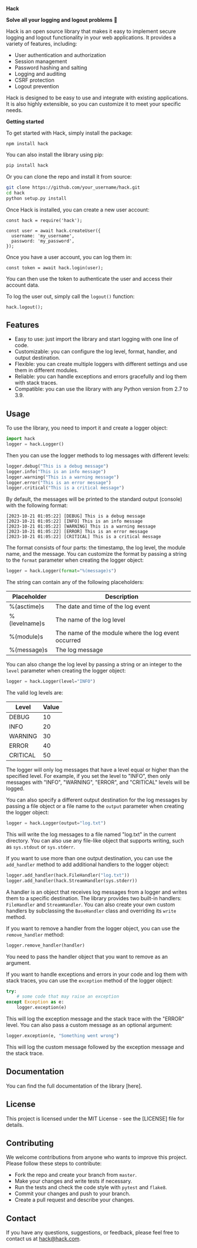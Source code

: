 **Hack**

**Solve all your logging and logout problems** 🔐

Hack is an open source library that makes it easy to implement secure logging and logout functionality in your web applications. It provides a variety of features, including:

* User authentication and authorization
* Session management
* Password hashing and salting
* Logging and auditing
* CSRF protection
* Logout prevention

Hack is designed to be easy to use and integrate with existing applications. It is also highly extensible, so you can customize it to meet your specific needs.

**Getting started**

To get started with Hack, simply install the package:

```
npm install hack
```
You can also install the library using pip:

```bash
pip install hack
```

Or you can clone the repo and install it from source:

```bash
git clone https://github.com/your_username/hack.git
cd hack
python setup.py install
```

Once Hack is installed, you can create a new user account:

```
const hack = require('hack');

const user = await hack.createUser({
  username: 'my_username',
  password: 'my_password',
});
```

Once you have a user account, you can log them in:

```
const token = await hack.login(user);
```

You can then use the token to authenticate the user and access their account data.

To log the user out, simply call the `logout()` function:

```
hack.logout();
```
## Features
- Easy to use: just import the library and start logging with one line of code.
- Customizable: you can configure the log level, format, handler, and output destination.
- Flexible: you can create multiple loggers with different settings and use them in different modules.
- Reliable: you can handle exceptions and errors gracefully and log them with stack traces.
- Compatible: you can use the library with any Python version from 2.7 to 3.9.

## Usage
To use the library, you need to import it and create a logger object:

```python
import hack
logger = hack.Logger()
```

Then you can use the logger methods to log messages with different levels:

```python
logger.debug("This is a debug message")
logger.info("This is an info message")
logger.warning("This is a warning message")
logger.error("This is an error message")
logger.critical("This is a critical message")
```

By default, the messages will be printed to the standard output (console) with the following format:

```
[2023-10-21 01:05:22] [DEBUG] This is a debug message
[2023-10-21 01:05:22] [INFO] This is an info message
[2023-10-21 01:05:22] [WARNING] This is a warning message
[2023-10-21 01:05:22] [ERROR] This is an error message
[2023-10-21 01:05:22] [CRITICAL] This is a critical message
```

The format consists of four parts: the timestamp, the log level, the module name, and the message. You can customize the format by passing a string to the `format` parameter when creating the logger object:

```python
logger = hack.Logger(format="%(message)s")
```

The string can contain any of the following placeholders:

| Placeholder | Description |
| ----------- | ----------- |
| %(asctime)s | The date and time of the log event |
| %(levelname)s | The name of the log level |
| %(module)s | The name of the module where the log event occurred |
| %(message)s | The log message |

You can also change the log level by passing a string or an integer to the `level` parameter when creating the logger object:

```python
logger = hack.Logger(level="INFO")
```

The valid log levels are:

| Level | Value |
| ----- | ----- |
| DEBUG | 10 |
| INFO | 20 |
| WARNING | 30 |
| ERROR | 40 |
| CRITICAL | 50 |

The logger will only log messages that have a level equal or higher than the specified level. For example, if you set the level to "INFO", then only messages with "INFO", "WARNING", "ERROR", and "CRITICAL" levels will be logged.

You can also specify a different output destination for the log messages by passing a file object or a file name to the `output` parameter when creating the logger object:

```python
logger = hack.Logger(output="log.txt")
```

This will write the log messages to a file named "log.txt" in the current directory. You can also use any file-like object that supports writing, such as `sys.stdout` or `sys.stderr`.

If you want to use more than one output destination, you can use the `add_handler` method to add additional handlers to the logger object:

```python
logger.add_handler(hack.FileHandler("log.txt"))
logger.add_handler(hack.StreamHandler(sys.stderr))
```

A handler is an object that receives log messages from a logger and writes them to a specific destination. The library provides two built-in handlers: `FileHandler` and `StreamHandler`. You can also create your own custom handlers by subclassing the `BaseHandler` class and overriding its `write` method.

If you want to remove a handler from the logger object, you can use the `remove_handler` method:

```python
logger.remove_handler(handler)
```

You need to pass the handler object that you want to remove as an argument.

If you want to handle exceptions and errors in your code and log them with stack traces, you can use the `exception` method of the logger object:

```python
try:
    # some code that may raise an exception
except Exception as e:
    logger.exception(e)
```

This will log the exception message and the stack trace with the "ERROR" level. You can also pass a custom message as an optional argument:

```python
logger.exception(e, "Something went wrong")
```

This will log the custom message followed by the exception message and the stack trace.

## Documentation
You can find the full documentation of the library [here].

## License
This project is licensed under the MIT License - see the [LICENSE] file for details.

## Contributing
We welcome contributions from anyone who wants to improve this project. Please follow these steps to contribute:

- Fork the repo and create your branch from `master`.
- Make your changes and write tests if necessary.
- Run the tests and check the code style with `pytest` and `flake8`.
- Commit your changes and push to your branch.
- Create a pull request and describe your changes.

## Contact
If you have any questions, suggestions, or feedback, please feel free to contact us at hack@hack.com.
